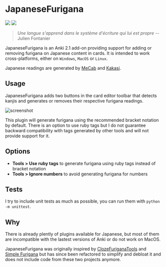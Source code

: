 # JapaneseFurigana

<a title="Rate on AnkiWeb" href="https://ankiweb.net/shared/info/678316993"><img src="https://glutanimate.com/logos/ankiweb-rate.svg"></a>
<a title="GNU GPLv3" href="LICENSE"><img  src="https://img.shields.io/badge/license-GNU GPLv3-green.svg"></a>

> _Une langue s'apprend dans le système d'écriture qui lui est propre_ -- Julien Fontanier

JapaneseFurigana is an Anki 2.1 add-on providing support for adding or removing furigana on Japanese content in cards.
It is intended to work cross-platforms, either on `Windows`, `MacOS` or `Linux`.

Japanese readings are generated by [MeCab](https://taku910.github.io/mecab/) and [Kakasi](http://kakasi.namazu.org/index.html.en).

## Usage

JapaneseFurigana adds two buttons in the card editor toolbar that detects kanjis and generates or removes their respective furigana readings.

![screenshot](https://user-images.githubusercontent.com/2095991/81614721-bd883880-93e0-11ea-8200-aeea2da7c5d3.png)

This plugin will generate furigana using the recommended bracket notation by default.
There is an option to use ruby tags but I do not guarantee backward compatibility with tags generated by other tools and will not provide support for it.

## Options

* **Tools > Use ruby tags** to generate furigana using ruby tags instead of bracket notation
* **Tools > Ignore numbers** to avoid generating furigana for numbers

## Tests

I try to include unit tests as much as possible, you can run them with `python -m unittest`.

## Why

There is already plently of plugins available for Japanese, but most of them are incompatible with the lastest versions of Anki or do not work on MacOS.

JapaneseFurigana was originally inspired by [ClozeFuriganaTools](https://github.com/golddranks/ClozeFuriganaTools) and
[Simple Furigana](https://github.com/jcsirot/anki-simple-furigana) but has since been refactored to simplify and debloat it and
does not include code from these two projects anymore.
